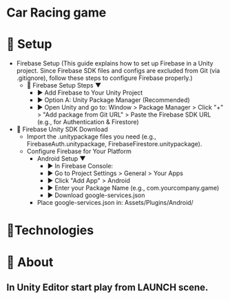 # Car Racing game

# 🔎 Setup
 - Firebase Setup (This guide explains how to set up Firebase in a Unity project. Since Firebase SDK files and configs are excluded from Git (via .gitignore), follow these steps to configure Firebase properly.)
   - 🚀 Firebase Setup Steps ▼
      - ► Add Firebase to Your Unity Project
      - ► Option A: Unity Package Manager (Recommended)
      - ► Open Unity and go to: Window > Package Manager > Click "+" > "Add package from Git URL" > Paste the Firebase SDK URL (e.g., for Authentication & Firestore)
  - 🚀 Firebase Unity SDK Download
    - Import the .unitypackage files you need (e.g., FirebaseAuth.unitypackage, FirebaseFirestore.unitypackage).
    - Configure Firebase for Your Platform
      - Android Setup ▼
        - ► In Firebase Console:
        - ► Go to Project Settings > General > Your Apps
        - ► Click "Add App" > Android
        - ► Enter your Package Name (e.g., com.yourcompany.game)
        - ► Download google-services.json
      - Place google-services.json in: Assets/Plugins/Android/

# 🔧Technologies

# 🌟 About
## In Unity Editor start play from LAUNCH scene.
